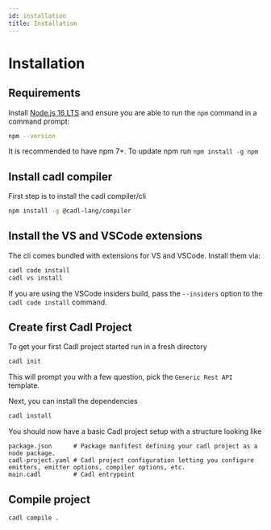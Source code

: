 ```yaml
---
id: installation
title: Installation
---
```


# Installation

## Requirements

Install [Node.js 16 LTS](https://nodejs.org/en/download/) and ensure you are able to run the `npm` command in a command prompt:

```bash
npm --version
```

It is recommended to have npm 7+. To update npm run `npm install -g npm`

## Install cadl compiler

First step is to install the cadl compiler/cli

```bash
npm install -g @cadl-lang/compiler
```

## Install the VS and VSCode extensions

The cli comes bundled with extensions for VS and VSCode. Install them via:

```bash
cadl code install
cadl vs install
```

If you are using the VSCode insiders build, pass the `--insiders` option to the `cadl code install` command.

## Create first Cadl Project

To get your first Cadl project started run in a fresh directory

```bash
cadl init
```

This will prompt you with a few question, pick the `Generic Rest API` template.

Next, you can install the dependencies

```bash
cadl install
```

You should now have a basic Cadl project setup with a structure looking like

```
package.json      # Package manfifest defining your cadl project as a node package.
cadl-project.yaml # Cadl project configuration letting you configure emitters, emitter options, compiler options, etc.
main.cadl         # Cadl entrypoint
```

## Compile project

```bash
cadl compile .
```
